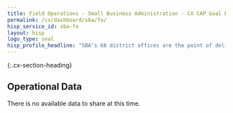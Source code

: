 ```yaml
---
title: Field Operations - Small Business Administration - CX CAP Goal Dashboard
permalink: /cx/dashboard/sba/fo/
hisp_service_id: sba-fo
layout: hisp
logo_type: seal
hisp_profile_headline: "SBA’s 68 district offices are the point of delivery for most SBA programs and services"
---
```


{:.cx-section-heading}
## Operational Data

There is no available data to share at this time. 
